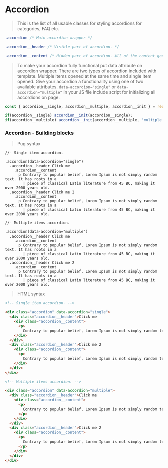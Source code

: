 # Accordion

> This is the list of all usable classes for styling accordions for categories, FAQ etc.

```css
.accordion /* Main accordion wrapper */

.accordion__header /* Visible part of accordion. */

.accordion__content /* Hidden part of accordion. All of the content goes in here. */
```

> To make your accordion fully functional put data attribute on accordion wrapper.
  There are two types of accordion included with template. Multiple items opened at the same time and single item opened. Give your accordion a functionality using one of two available attributes.
  ``data-accordion="single"`` or ``data-accordion="multiple"``
  In your JS file include script for initializing all accordions on page.

```javascript
const { accordion__single, accordion__multiple, accordion__init } = require('./components/accordion.js');

if(accordion__single) accordion__init(accordion__single);
if(accordion__multiple) accordion__init(accordion__multiple, 'multiple');
```

### Accordion - Building blocks

> Pug syntax

```pug
//- Single item accordion.

.accordion(data-accordion="single")
  .accordion__header Click me
    .accordion__content
      p Contrary to popular belief, Lorem Ipsum is not simply random text. It has roots in a
        | piece of classical Latin literature from 45 BC, making it over 2000 years old.
  .accordion__header Click me 2
    .accordion__content
      p Contrary to popular belief, Lorem Ipsum is not simply random text. It has roots in a
        | piece of classical Latin literature from 45 BC, making it over 2000 years old.

//- Multiple items accordion.

.accordion(data-accordion="multiple")
  .accordion__header Click me
    .accordion__content
      p Contrary to popular belief, Lorem Ipsum is not simply random text. It has roots in a
        | piece of classical Latin literature from 45 BC, making it over 2000 years old.
  .accordion__header Click me 2
    .accordion__content
      p Contrary to popular belief, Lorem Ipsum is not simply random text. It has roots in a
        | piece of classical Latin literature from 45 BC, making it over 2000 years old.
```

> HTML syntax

```html
<!-- Single item accordion. -->

<div class="accordion" data-accordion="single">
  <div class="accordion__header">Click me
    <div class="accordion__content">
      <p>
        Contrary to popular belief, Lorem Ipsum is not simply random text. It has roots in apiece of classical Latin literature from 45 BC, making it over 2000 years old.</p>
    </div>
  </div>
  <div class="accordion__header">Click me 2
    <div class="accordion__content">
      <p>
        Contrary to popular belief, Lorem Ipsum is not simply random text. It has roots in apiece of classical Latin literature from 45 BC, making it over 2000 years old.   </p>
    </div>
  </div>
</div>

<!-- Multiple items accordion. -->

<div class="accordion" data-accordion="multiple">
  <div class="accordion__header">Click me
    <div class="accordion__content">
      <p>
        Contrary to popular belief, Lorem Ipsum is not simply random text. It has roots in apiece of classical Latin literature from 45 BC, making it over 2000 years old.
      </p>
    </div>
  </div>
  <div class="accordion__header">Click me 2
    <div class="accordion__content">
      <p>
        Contrary to popular belief, Lorem Ipsum is not simply random text. It has roots in apiece of classical Latin literature from 45 BC, making it over 2000 years old.
      </p>
    </div>
  </div>
</div>

```
